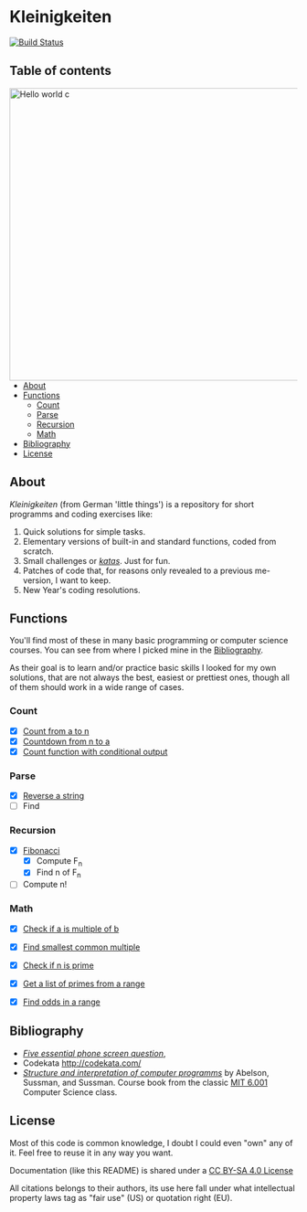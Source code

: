 # Kleinigkeiten

[![Build Status](https://travis-ci.org/travis-ci/travis-web.svg?branch=master)](https://travis-ci.org/travis-ci/travis-web)

## Table of contents

<a title="Shaddim [Public domain], via Wikimedia Commons" href="https://commons.wikimedia.org/wiki/File:Hello_world_c.svg"><img align = "right" width="512" alt="Hello world c" src="https://upload.wikimedia.org/wikipedia/commons/thumb/b/bd/Hello_world_c.svg/512px-Hello_world_c.svg.png"></a>
- [About](#about)
- [Functions](#funcions)
  - [Count](#count)
  - [Parse](#parse)
  - [Recursion](#recursion)
  - [Math](#math)
- [Bibliography](#bibliography)
- [License](#license)


## About

*Kleinigkeiten* (from German 'little things') is a repository for short programms and coding exercises like:
1. Quick solutions for simple tasks.
2. Elementary versions of built-in and standard functions, coded from scratch.
3. Small challenges or [*katas*](http://codekata.com/). Just for fun.
4. Patches of code that, for reasons only revealed to a previous me-version, I want to keep.
5. New Year's coding resolutions.

## Functions
You'll find most of these in many basic programming or computer science courses. You can see from where I picked mine in the [Bibliography](#bibliography).

As their goal is to learn and/or practice basic skills I looked for my own solutions, that are not always the best, easiest or prettiest ones, though all of them should work in a wide range of cases.

### Count
- [x] [Count from a to n](/count.py)
- [x] [Countdown from n to a](/count.py)
- [x] [Count function with conditional output](/FizzBuzz.py)

### Parse
  - [x] [Reverse a string](/reverse_str.py)
  - [ ] Find

### Recursion
- [x] [Fibonacci](/fibonacci.py)
  - [x] Compute F<sub>n</sub>
  - [x] Find n of F<sub>n</sub>
- [ ] Compute n!

### Math
- [x] [Check if a is multiple of b](/multiple.py)
- [x] [Find smallest common multiple](/smallest_common_mult.py)
- [x] [Check if n is prime](/primes.py)
- [x] [Get a list of primes from a range](/primes.py)
- [x] [Find odds in a range](/odds.py)


## Bibliography

- [*Five essential phone screen question*](https://sites.google.com/site/steveyegge2/five-essential-phone-screen-questions),
- Codekata http://codekata.com/
- [*Structure and interpretation of computer programms*](https://mitpress.mit.edu/sites/default/files/sicp/index.html) by Abelson, Sussman, and Sussman. Course book from the classic [MIT 6.001](https://ocw.mit.edu/courses/electrical-engineering-and-computer-science/6-001-structure-and-interpretation-of-computer-programs-spring-2005/) Computer Science class.

## License

Most of this code is common knowledge, I doubt I could even "own" any of it. Feel free to reuse it in any way you want.

Documentation (like this README) is shared under a [CC BY-SA 4.0 License](https://creativecommons.org/licenses/by-sa/4.0/)

All citations belongs to their authors, its use here fall under what intellectual property laws tag as "fair use" (US) or quotation right (EU).
